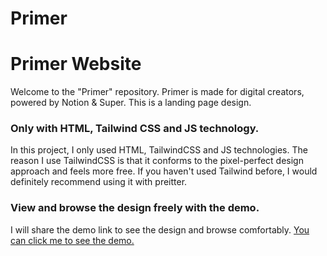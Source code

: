 # Primer


<h1 >Primer Website</h1>

<p>Welcome to the "Primer" repository. Primer is made for digital creators, powered by Notion &amp; Super. This is a landing page design.</p>
<h3>Only with HTML, Tailwind CSS and JS technology.</h3>
<p>In this project, I only used HTML, TailwindCSS and JS technologies. The reason I use TailwindCSS is that it conforms to the pixel-perfect design approach and feels more free. If you haven't used Tailwind before, I would definitely recommend using it with preitter.</p>

<h3>View and browse the design freely with the demo.</h3>
<p>I will share the demo link to see the design and browse comfortably. <a href="https://primer-super.vercel.app/" target="_blank">You can click me to see the demo.</a></p>


